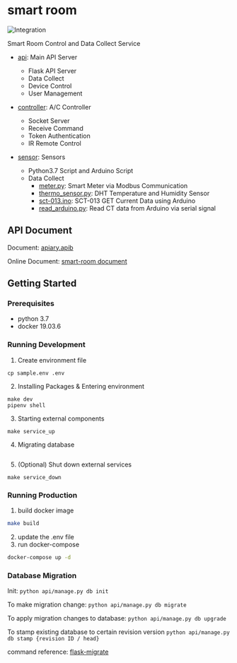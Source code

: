 # smart room

![Integration](https://github.com/NCKU-CCS/smart-room-backend/workflows/Integration/badge.svg)

Smart Room Control and Data Collect Service

+ [api](./api): Main API Server
    + Flask API Server
    + Data Collect
    + Device Control
    + User Management

+ [controller](./controller): A/C Controller
    + Socket Server
    + Receive Command
    + Token Authentication
    + IR Remote Control

+ [sensor](./sensor): Sensors
    + Python3.7 Script and Arduino Script
    + Data Collect
        + [meter.py](./sensor/meter.py): Smart Meter via Modbus Communication
        + [thermo_sensor.py](./sensor/thermo_sensor.py): DHT Temperature and Humidity Sensor
        + [sct-013.ino](./sensor/Arduino/sct013.ino): SCT-013 GET Current Data using Arduino
        + [read_arduino.py](./sensor/read_arduino.py): Read CT data from Arduino via serial signal


## API Document

Document: [apiary.apib](./apiary.apib)

Online Document: [smart-room document](https://smartroom1.docs.apiary.io/#)

## Getting Started

### Prerequisites

- python 3.7
- docker 19.03.6


### Running Development

1. Create environment file
```sh=
cp sample.env .env
```

2. Installing Packages & Entering environment
```sh=
make dev
pipenv shell
```

3. Starting external components
```sh=
make service_up
```

4. Migrating database
```sh=

```

5. (Optional) Shut down external services
```sh=
make service_down
```

### Running Production

1. build docker image
```sh
make build
```

2. update the .env file
3. run docker-compose
```sh
docker-compose up -d
```

### Database Migration

Init:
`python api/manage.py db init`

To make migration change:
`python api/manage.py db migrate`

To apply migration changes to database:
`python api/manage.py db upgrade`

To stamp existing database to certain revision version
`python api/manage.py db stamp {revision ID / head}`

command reference: [flask-migrate](https://flask-migrate.readthedocs.io/en/latest/#command-reference)
